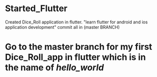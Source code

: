 # Started_Flutter
Created Dice_Roll application in flutter.
"learn flutter for android and ios application development" commit all in (master BRANCH)

# Go to the master branch for my first Dice_Roll_app in flutter which is in the name of ***hello_world***
